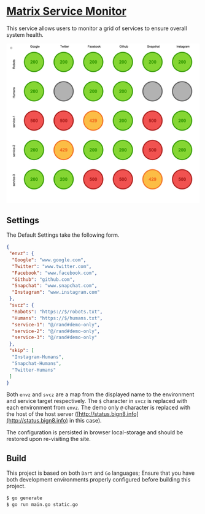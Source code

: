# [Matrix Service Monitor](http://status.bign8.info)

This service allows users to monitor a grid of services to ensure overall system health.

[![Page](/img/page.png)](http://status.bign8.info)

## Settings

The Default Settings take the following form.

```json
{
 "envz": {
  "Google": "www.google.com",
  "Twitter": "www.twitter.com",
  "Facebook": "www.facebook.com",
  "Github": "github.com",
  "Snapchat": "www.snapchat.com",
  "Instagram": "www.instagram.com"
 },
 "svcz": {
  "Robots": "https://$/robots.txt",
  "Humans": "https://$/humans.txt",
  "service-1": "@/rand#demo-only",
  "service-2": "@/rand#demo-only",
  "service-3": "@/rand#demo-only"
 },
 "skip": [
  "Instagram-Humans",
  "Snapchat-Humans",
  "Twitter-Humans"
 ]
}
```

Both `envz` and `svcz` are a map from the displayed name to the environment and service target respectively.  The `$` character in `svcz` is replaced with each environment from `envz`.  The demo only `@` character is replaced with the host of the host server ([http://status.bign8.info](http://status.bign8.info) in this case).

The configuration is persisted in browser local-storage and should be restored upon re-visiting the site.

## Build

This project is based on both `Dart` and `Go` languages; Ensure that you have both development environments properly configured before building this project.

```sh
$ go generate
$ go run main.go static.go
```
